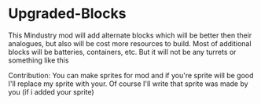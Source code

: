 # Upgraded-Blocks
This Mindustry mod will add alternate blocks which will be better then their analogues, but also will be cost more resources to build.
Most of additional blocks will be batteries, containers, etc. 
But it will not be any turrets or something like this 
<p></p>
Contribution:
You can make sprites for mod and if you're sprite will be good I'll replace my sprite with your. Of course I'll write that sprite was made by you (if i added your sprite)
